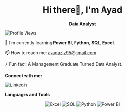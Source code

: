 <div align="center">

  <h1><b>Hi there👋, I'm Ayad</b></h1>
  <p><b>Data Analyst</b></p>

</div>

![Profile Views](https://komarev.com/ghpvc/?username=your-github-username&color=blue&style=for-the-badge)

🌱  I’m currently learning **Power BI**, **Python**, **SQL**, **Excel**.

📫 How to reach me: [ayadaziz95@gmail.com](mailto:ayadaziz95@gmail.com)

⚡ Fun fact: A Management Graduate Turned Data Analyst.


<p><b>Connect with me:</b></p>

[![LinkedIn](https://img.shields.io/badge/LinkedIn-0077B5?style=for-the-badge&logo=linkedin&logoColor=white)]([https://linkedin.com/in/yourprofile](https://www.linkedin.com/in/ayadaziz/))



<p><b>Languages and Tools</b></p>

<p align="center">
  <img src="https://img.shields.io/badge/Microsoft%20Excel-217346?style=for-the-badge&logo=microsoft-excel&logoColor=white" alt="Excel"/>
  <img src="https://img.shields.io/badge/SQL-CC2927?style=for-the-badge&logo=databricks&logoColor=white" alt="SQL"/>
  <img src="https://img.shields.io/badge/Python-3776AB?style=for-the-badge&logo=python&logoColor=white" alt="Python"/>
  <img src="https://img.shields.io/badge/Power%20BI-F2C811?style=for-the-badge&logo=power-bi&logoColor=black" alt="Power BI"/>
</p>



